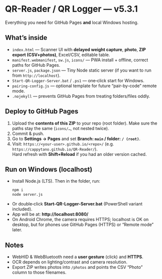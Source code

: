 # QR-Reader / QR Logger — v5.3.1

Everything you need for GitHub Pages **and** local Windows hosting.

## What’s inside
- `index.html` — Scanner UI with **delayed weight capture**, **photo**, **ZIP export (CSV+photos)**, Excel/CSV, editable table.
- `manifest.webmanifest`, `sw.js`, `icons/` — PWA install + offline, correct paths for GitHub Pages.
- `server.js`, `package.json` — Tiny Node static server (if you want to run from `http://localhost`).
- `Start-QR-Logger-Server.bat` / `.ps1` — one‑click start for Windows.
- `pairing-config.js` — optional template for future “pair-by-code” remote mode.
- `.nojekyll` — prevents GitHub Pages from treating folders/files oddly.

## Deploy to GitHub Pages
1. Upload the **contents of this ZIP** to your repo (root folder). Make sure the paths stay the same (`icons/…`, not nested twice).
2. Commit & push.
3. Go to **Settings → Pages** and set **Branch: `main` / folder: `/ (root)`**.
4. Visit: `https://<your-user>.github.io/<repo>/` (e.g. `https://cappytano.github.io/QR-Reader/`).  
   Hard refresh with **Shift+Reload** if you had an older version cached.

## Run on Windows (localhost)
- Install Node.js (LTS). Then in the folder, run:
  ```bat
  npm i
  node server.js
  ```
- Or double‑click **Start-QR-Logger-Server.bat** (PowerShell variant included).
- App will be at: **http://localhost:8080/**
- On Android Chrome, the camera requires HTTPS; localhost is OK on desktop, but for phones use GitHub Pages (HTTPS) or “Remote mode” later.

## Notes
- WebHID & WebBluetooth need a **user gesture** (click) and **HTTPS**.
- OCR depends on lighting/contrast and camera resolution.
- Export ZIP writes photos into `/photos` and points the CSV “Photo” column to those filenames.
